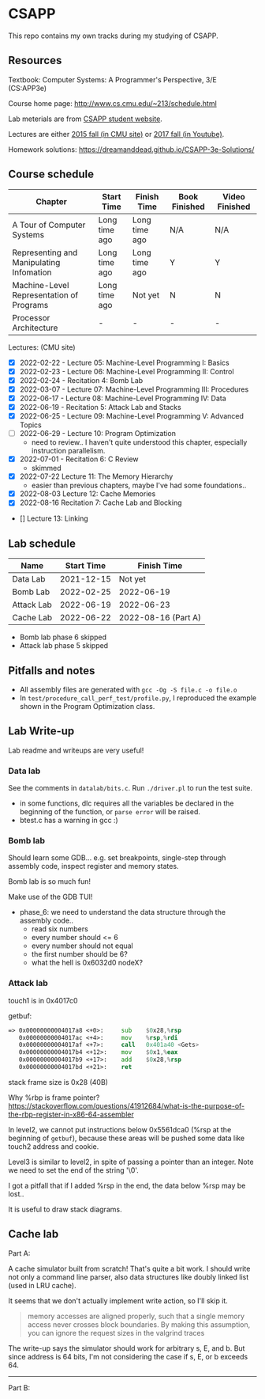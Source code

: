 # CSAPP
This repo contains my own tracks during my studying of CSAPP.

## Resources
Textbook: Computer Systems: A Programmer's Perspective, 3/E (CS:APP3e)

Course home page: http://www.cs.cmu.edu/~213/schedule.html

Lab meterials are from [CSAPP student website](http://csapp.cs.cmu.edu/3e/labs.html).

Lectures are either [2015 fall (in CMU site)](https://scs.hosted.panopto.com/Panopto/Pages/Sessions/List.aspx#folderID=%22b96d90ae-9871-4fae-91e2-b1627b43e25e%22&sortColumn=1&sortAscending=true) or [2017 fall (in Youtube)](http://www.cs.cmu.edu/afs/cs/academic/class/15213-f17/www/schedule.html).

Homework solutions: https://dreamanddead.github.io/CSAPP-3e-Solutions/

## Course schedule
| Chapter | Start Time | Finish Time | Book Finished | Video Finished |
| -------- | -------- | -------------- | ----------- | -------------- |
| A Tour of Computer Systems | Long time ago | Long time ago | N/A | N/A |
| Representing and Manipulating Infomation | Long time ago | Long time ago | Y | Y |
| Machine-Level Representation of Programs | Long time ago | Not yet | N | N |
| Processor Architecture | - | - | - | - |

Lectures: (CMU site)
- [x] 2022-02-22 - Lecture 05: Machine-Level Programming I: Basics
- [x] 2022-02-23 - Lecture 06: Machine-Level Programming II: Control
- [x] 2022-02-24 - Recitation 4: Bomb Lab
- [x] 2022-03-07 - Lecture 07: Machine-Level Programming III: Procedures
- [x] 2022-06-17 - Lecture 08: Machine-Level Programming IV: Data
- [x] 2022-06-19 - Recitation 5: Attack Lab and Stacks
- [x] 2022-06-25 - Lecture 09: Machine-Level Programming V: Advanced Topics
- [ ] 2022-06-29 - Lecture 10: Program Optimization
    - need to review.. I haven't quite understood this chapter, especially instruction parallelism.
- [x] 2022-07-01 - Recitation 6: C Review
    - skimmed
- [x] 2022-07-22 Lecture 11: The Memory Hierarchy
    - easier than previous chapters, maybe I've had some foundations..
- [x] 2022-08-03 Lecture 12: Cache Memories
- [x] 2022-08-16 Recitation 7: Cache Lab and Blocking
- [] Lecture 13: Linking

## Lab schedule
| Name | Start Time | Finish Time |
| ---- | ---------- | ----------- |
| Data Lab | 2021-12-15 | Not yet |
| Bomb Lab | 2022-02-25 | 2022-06-19 |
| Attack Lab | 2022-06-19 | 2022-06-23 |
| Cache Lab | 2022-06-22 | 2022-08-16 (Part A) |

- Bomb lab phase 6 skipped
- Attack lab phase 5 skipped

## Pitfalls and notes
- All assembly files are generated with `gcc -Og -S file.c -o file.o`
- In `test/procedure_call_perf_test/profile.py`, I reproduced the example shown in the Program Optimization class.

## Lab Write-up
Lab readme and writeups are very useful!
### Data lab
See the comments in `datalab/bits.c`.
Run `./driver.pl` to run the test suite.

- in some functions, dlc requires all the variables be declared in the beginning of the function, or `parse error` will be raised.
- btest.c has a warning in gcc :)

### Bomb lab
Should learn some GDB...
e.g. set breakpoints, single-step through assembly code, inspect register and memory states.

Bomb lab is so much fun!

Make use of the GDB TUI!

- phase_6: we need to understand the data structure through the assembly code..
    - read six numbers
    - every number should <= 6
    - every number should not equal
    - the first number should be 6?
    - what the hell is 0x6032d0 nodeX?

### Attack lab
touch1 is in 0x4017c0

getbuf:
```asm
=> 0x00000000004017a8 <+0>:     sub    $0x28,%rsp
   0x00000000004017ac <+4>:     mov    %rsp,%rdi
   0x00000000004017af <+7>:     call   0x401a40 <Gets>
   0x00000000004017b4 <+12>:    mov    $0x1,%eax
   0x00000000004017b9 <+17>:    add    $0x28,%rsp
   0x00000000004017bd <+21>:    ret    
```
stack frame size is 0x28 (40B)

Why %rbp is frame pointer? https://stackoverflow.com/questions/41912684/what-is-the-purpose-of-the-rbp-register-in-x86-64-assembler

In level2, we cannot put instructions below 0x5561dca0 (%rsp at the beginning of `getbuf`),
because these areas will be pushed some data like touch2 address and cookie.

Level3 is similar to level2, in spite of passing a pointer than an integer.
Note we need to set the end of the string '\0'.

I got a pitfall that if I added %rsp in the end, the data below %rsp may be lost..

It is useful to draw stack diagrams.

## Cache lab
Part A:

A cache simulator built from scratch! That's quite a bit work.
I should write not only a command line parser, also data structures like doubly linked list (used in LRU cache).

It seems that we don't actually implement write action, so I'll skip it.

> memory accesses are aligned properly, such that a single
memory access never crosses block boundaries. By making this assumption, you can ignore the
request sizes in the valgrind traces

The write-up says the simulator should work for arbitrary s, E, and b. But since address is 64 bits, I'm not considering the case if s, E, or b exceeds 64. 

---

Part B:


